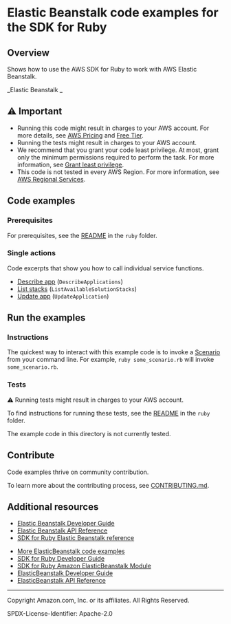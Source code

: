 # Elastic Beanstalk code examples for the SDK for Ruby

## Overview

Shows how to use the AWS SDK for Ruby to work with AWS Elastic Beanstalk.

<!--custom.overview.start-->
<!--custom.overview.end-->

_Elastic Beanstalk _

## ⚠ Important

* Running this code might result in charges to your AWS account. For more details, see [AWS Pricing](https://aws.amazon.com/pricing/) and [Free Tier](https://aws.amazon.com/free/).
* Running the tests might result in charges to your AWS account.
* We recommend that you grant your code least privilege. At most, grant only the minimum permissions required to perform the task. For more information, see [Grant least privilege](https://docs.aws.amazon.com/IAM/latest/UserGuide/best-practices.html#grant-least-privilege).
* This code is not tested in every AWS Region. For more information, see [AWS Regional Services](https://aws.amazon.com/about-aws/global-infrastructure/regional-product-services).

<!--custom.important.start-->
<!--custom.important.end-->

## Code examples

### Prerequisites

For prerequisites, see the [README](../../README.md#Prerequisites) in the `ruby` folder.


<!--custom.prerequisites.start-->
<!--custom.prerequisites.end-->

### Single actions

Code excerpts that show you how to call individual service functions.

- [Describe app](elb-ruby-example-list-all-apps.rb#L8) (`DescribeApplications`)
- [List stacks](eb_list_stacks.rb#L8) (`ListAvailableSolutionStacks`)
- [Update app](elb-ruby-example-update-myrailsapp.rb#L7) (`UpdateApplication`)


<!--custom.examples.start-->
<!--custom.examples.end-->

## Run the examples

### Instructions


<!--custom.instructions.start-->
The quickest way to interact with this example code is to invoke a [Scenario](#Scenarios) from your command line. For example, `ruby some_scenario.rb` will invoke `some_scenario.rb`.
<!--custom.instructions.end-->



### Tests

⚠ Running tests might result in charges to your AWS account.


To find instructions for running these tests, see the [README](../../README.md#Tests)
in the `ruby` folder.



<!--custom.tests.start-->
The example code in this directory is not currently tested.

## Contribute
Code examples thrive on community contribution.

To learn more about the contributing process, see [CONTRIBUTING.md](../../../CONTRIBUTING.md).
<!--custom.tests.end-->

## Additional resources

- [Elastic Beanstalk Developer Guide](https://docs.aws.amazon.com/elastic-beanstalk/latest/dg/Welcome.html)
- [Elastic Beanstalk API Reference](https://docs.aws.amazon.com/elastic-beanstalk/latest/api/Welcome.html)
- [SDK for Ruby Elastic Beanstalk reference](https://docs.aws.amazon.com/sdk-for-ruby/v3/api/Aws/Elastic-beanstalk.html)

<!--custom.resources.start-->
* [More ElasticBeanstalk code examples](https://docs.aws.amazon.com/sdk-for-ruby/v3/developer-guide/eb-examples.html)
* [SDK for Ruby Developer Guide](https://aws.amazon.com/developer/language/ruby/)
* [SDK for Ruby Amazon ElasticBeanstalk Module](https://docs.aws.amazon.com/sdk-for-ruby/v3/api/Aws/ElasticBeanstalk.html)
* [ElasticBeanstalk Developer Guide](https://docs.aws.amazon.com/elasticbeanstalk/latest/dg/Welcome.html)
* [ElasticBeanstalk API Reference](https://docs.aws.amazon.com/sdk-for-ruby/v3/api/Aws/ElasticBeanstalk.html)
<!--custom.resources.end-->

---

Copyright Amazon.com, Inc. or its affiliates. All Rights Reserved.

SPDX-License-Identifier: Apache-2.0
